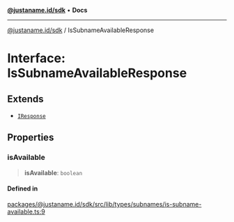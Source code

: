 [**@justaname.id/sdk**](../README.md) • **Docs**

***

[@justaname.id/sdk](../globals.md) / IsSubnameAvailableResponse

# Interface: IsSubnameAvailableResponse

## Extends

- [`IResponse`](IResponse.md)

## Properties

### isAvailable

> **isAvailable**: `boolean`

#### Defined in

[packages/@justaname.id/sdk/src/lib/types/subnames/is-subname-available.ts:9](https://github.com/JustaName-id/JustaName-sdk/blob/7430def13fc61cd3fc8b89d25e0869ee390cc2d0/packages/@justaname.id/sdk/src/lib/types/subnames/is-subname-available.ts#L9)
